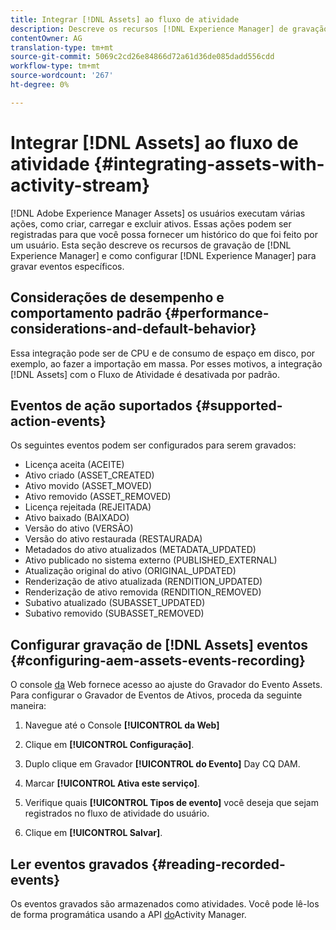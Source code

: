 ```yaml
---
title: Integrar [!DNL Assets] ao fluxo de atividade
description: Descreve os recursos [!DNL Experience Manager] de gravação de e como configurá-los para gravar eventos específicos.
contentOwner: AG
translation-type: tm+mt
source-git-commit: 5069c2cd26e84866d72a61d36de085dadd556cdd
workflow-type: tm+mt
source-wordcount: '267'
ht-degree: 0%

---
```



# Integrar [!DNL Assets] ao fluxo de atividade {#integrating-assets-with-activity-stream}

[!DNL Adobe Experience Manager Assets] os usuários executam várias ações, como criar, carregar e excluir ativos. Essas ações podem ser registradas para que você possa fornecer um histórico do que foi feito por um usuário. Esta seção descreve os recursos de gravação de [!DNL Experience Manager] e como configurar [!DNL Experience Manager] para gravar eventos específicos.

## Considerações de desempenho e comportamento padrão {#performance-considerations-and-default-behavior}

Essa integração pode ser de CPU e de consumo de espaço em disco, por exemplo, ao fazer a importação em massa. Por esses motivos, a integração [!DNL Assets] com o Fluxo de Atividade é desativada por padrão.

## Eventos de ação suportados {#supported-action-events}

Os seguintes eventos podem ser configurados para serem gravados:

* Licença aceita (ACEITE)
* Ativo criado (ASSET_CREATED)
* Ativo movido (ASSET_MOVED)
* Ativo removido (ASSET_REMOVED)
* Licença rejeitada (REJEITADA)
* Ativo baixado (BAIXADO)
* Versão do ativo (VERSÃO)
* Versão do ativo restaurada (RESTAURADA)
* Metadados do ativo atualizados (METADATA_UPDATED)
* Ativo publicado no sistema externo (PUBLISHED_EXTERNAL)
* Atualização original do ativo (ORIGINAL_UPDATED)
* Renderização de ativo atualizada (RENDITION_UPDATED)
* Renderização de ativo removida (RENDITION_REMOVED)
* Subativo atualizado (SUBASSET_UPDATED)
* Subativo removido (SUBASSET_REMOVED)

## Configurar gravação de [!DNL Assets] eventos {#configuring-aem-assets-events-recording}

O console [da](/help/sites-deploying/configuring-osgi.md) Web fornece acesso ao ajuste do Gravador do Evento Assets. Para configurar o Gravador de Eventos de Ativos, proceda da seguinte maneira:

1. Navegue até o Console **[!UICONTROL da Web]**

1. Clique em **[!UICONTROL Configuração]**.

1. Duplo clique em Gravador **[!UICONTROL do Evento]** Day CQ DAM.

1. Marcar **[!UICONTROL Ativa este serviço]**.

1. Verifique quais **[!UICONTROL Tipos de evento]** você deseja que sejam registrados no fluxo de atividade do usuário.

1. Clique em **[!UICONTROL Salvar]**.

## Ler eventos gravados {#reading-recorded-events}

Os eventos gravados são armazenados como atividades. Você pode lê-los de forma programática usando a API [do](https://helpx.adobe.com/experience-manager/6-5/sites/developing/using/reference-materials/javadoc/com/adobe/granite/activitystreams/ActivityManager.html)Activity Manager.
